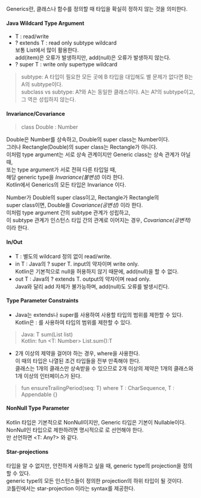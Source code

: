 Generics란, 클래스나 함수를 정의할 때 타입을 확실히 정하지 않는 것을 의미한다.  

#### Java Wildcard Type Argument  
- T : read/write  
- ? extends T : read only subtype wildcard  
보통 List에서 많이 활용한다.  
add(item)은 오류가 발생하지만, add(null)은 오류가 발생하지 않는다.  
- ? super T : write only supertype wildcard  

> subtype: A 타입이 필요한 모든 곳에 B 타입을 대입해도 별 문제가 없다면 B는 A의 subtype이다.  
> subclass vs subtype: A?와 A는 동일한 클래스이다. A는 A?의 subtype이고, 그 역은 성립하지 않는다.  

#### Invariance/Covariance  
> class Double : Number  

Double은 Number를 상속하고, Double의 super class는 Number이다.  
그러나 Rectangle(Double)의 super class는 Rectangle<Number>가 아니다.  
이처럼 type argument는 서로 상속 관계이지만 Generic class는 상속 관계가 아닐 때,  
또는 type argument가 서로 전혀 다른 타입일 때,  
해당 generic type을 *Invariance(불변성)* 이라 한다.  
Kotlin에서 Generics의 모든 타입은 Invariance 이다.  

Number가 Double의 super class이고, Rectangle<Number>가 Rectangle<Double>의  
super class이면, Double을 *Covariance(공변성)* 이라 한다.  
이처럼 type argument 간의 subtype 관계가 성립하고,  
이 subtype 관계가 인스턴스 타입 간의 관계로 이어지는 경우, *Covariance(공변적)* 이라 한다.  

#### In/Out  
- T : 별도의 wildcard 정의 없이 read/write.  
- in T : Java의 ? super T. input의 약자이며 write only.  
Kotlin은 기본적으로 null을 허용하지 않기 때문에, add(null)을 할 수 없다.  
- out T : Java의 ? extends T. output의 약자이며 read only.  
Java와 달리 add 자체가 불가능하며, add(null)도 오류를 발생시킨다.  

#### Type Parameter Constraints  
- Java는 extends나 super를 사용하여 사용할 타입의 범위를 제한할 수 있다.  
Kotlin은 : 를 사용하여 타입의 범위를 제한할 수 있다.  
> Java: <T extends Number> T sum(List<T> list)  
  Kotlin: fun <T: Number> List<T>.sum():T  

- 2개 이상의 제약을 걸어야 하는 경우, where을 사용한다.  
이 때의 타입은 나열된 조건 타입들을 전부 만족해야 한다.  
클래스는 1개의 클래스만 상속받을 수 있으므로 2개 이상의 제약은 1개의 클래스와 1개 이상의 인터페이스가 된다.  
> fun <T> ensureTrailingPeriod(seq: T) where T : CharSequence, T : Appendable {}  

#### NonNull Type Parameter  
Kotlin 타입은 기본적으로 NonNull이지만, Generic 타입은 기본이 Nullable이다.  
NonNull인 타입으로 제한하려면 명시적으로 <T : Any> 로 선언해야 한다.  
<T>만 선언하면 <T: Any?> 와 같다.  

#### Star-projections  
타입을 알 수 없지만, 안전하게 사용하고 싶을 때, generic type의 projection을 정의할 수 있다.  
generic type의 모든 인스턴스들이 정의한 projection의 하위 타입이 될 것이다.  
코틀린에서는 star-projection 이라는 syntax를 제공한다.  
